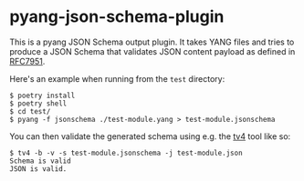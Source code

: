 # pyang-json-schema-plugin

This is a pyang JSON Schema output plugin. It takes YANG files and tries to produce a JSON Schema that validates JSON content payload as defined in [RFC7951](https://tools.ietf.org/html/rfc7951).

Here's an example when running from the `test` directory:
```
$ poetry install
$ poetry shell
$ cd test/
$ pyang -f jsonschema ./test-module.yang > test-module.jsonschema
```

You can then validate the generated schema using e.g. the [tv4](https://github.com/geraintluff/tv4) tool like so:
```
$ tv4 -b -v -s test-module.jsonschema -j test-module.json
Schema is valid
JSON is valid.
```

